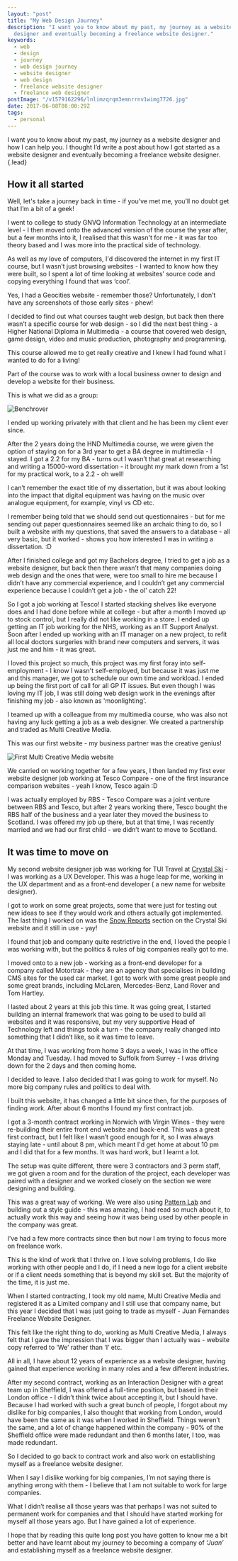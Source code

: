 ```yaml
---
layout: "post"
title: "My Web Design Journey"
description: "I want you to know about my past, my journey as a website designer and how I can help you. I thought I’d write a post about how I got started as a website
  designer and eventually becoming a freelance website designer."
keywords:
  - web
  - design
  - journey
  - web design journey
  - website designer
  - web design
  - freelance website designer
  - freelance web designer
postImage: "/v1579162296/lnlimzqrqm3emnrrnv1wimg7726.jpg"
date: 2017-06-08T08:00:29Z
tags:
  - personal
---
```

I want you to know about my past, my journey as a website designer and how I can help you. I thought I’d write a post about how I got started as a website designer and eventually becoming a freelance website designer.{.lead}

## How it all started

Well, let's take a journey back in time - if you’ve met me, you’ll no doubt get that I’m a bit of a geek!

I went to college to study GNVQ Information Technology at an intermediate level - I then moved onto the advanced version of the course the year after, but a few months into it, I realised that this wasn't for me - it was far too theory based and I was more into the practical side of technology.

As well as my love of computers, I'd discovered the internet in my first IT course, but I wasn’t just browsing websites - I wanted to know how they were built, so I spent a lot of time looking at websites’ source code and copying everything I found that was ‘cool’.

Yes, I had a Geocities website - remember those? Unfortunately, I don’t have any screenshots of those early sites - phew!

I decided to find out what courses taught web design, but back then there wasn’t a specific course for web design - so I did the next best thing - a Higher National Diploma in Multimedia - a course that covered web design, game design, video and music production, photography and programming.

This course allowed me to get really creative and I knew I had found what I wanted to do for a living!

Part of the course was to work with a local business owner to design and develop a website for their business.

This is what we did as a group:

![Benchrover](https://res.cloudinary.com/juanfernandes/benchrover.jpg "Benchrover")

I ended up working privately with that client and he has been my client ever since.

After the 2 years doing the HND Multimedia course, we were given the option of staying on for a 3rd year to get a BA degree in multimedia - I stayed. I got a 2.2 for my BA - turns out I wasn’t that great at researching and writing a 15000-word dissertation - it brought my mark down from a 1st for my practical work, to a 2.2 - oh well!

I can’t remember the exact title of my dissertation, but it was about looking into the impact that digital equipment was having on the music over analogue equipment, for example, vinyl vs CD etc.

I remember being told that we should send out questionnaires - but for me sending out paper questionnaires seemed like an archaic thing to do, so I built a website with my questions, that saved the answers to a database - all very basic, but it worked - shows you how interested I was in writing a dissertation. :D

After I finished college and got my Bachelors degree, I tried to get a job as a website designer, but back then there wasn’t that many companies doing web design and the ones that were, were too small to hire me because I didn’t have any commercial experience, and I couldn’t get any commercial experience because I couldn’t get a job - the ol' catch 22!

So I got a job working at Tesco! I started stacking shelves like everyone does and I had done before while at college - but after a month I moved up to stock control, but I really did not like working in a store. I ended up getting an IT job working for the NHS, working as an IT Support Analyst. Soon after I ended up working with an IT manager on a new project, to refit all local doctors surgeries with brand new computers and servers, it was just me and him - it was great.

I loved this project so much, this project was my first foray into self-employment - I know I wasn't self-employed, but because it was just me and this manager, we got to schedule our own time and workload. I ended up being the first port of call for all GP IT issues. But even though I was loving my IT job, I was still doing web design work in the evenings after finishing my job - also known as 'moonlighting'.

I teamed up with a colleague from my multimedia course, who was also not having any luck getting a job as a web designer. We created a partnership and traded as Multi Creative Media.

This was our first website - my business partner was the creative genius!

![First Multi Creative Media website](https://res.cloudinary.com/juanfernandes/multi-creative-media.jpg "First Multi Creative Media website")

We carried on working together for a few years, I then landed my first ever website designer job working at Tesco Compare - one of the first insurance comparison websites - yeah I know, Tesco again :D

I was actually employed by RBS - Tesco Compare was a joint venture between RBS and Tesco, but after 2 years working there, Tesco bought the RBS half of the business and a year later they moved the business to Scotland. I was offered my job up there, but at that time, I was recently married and we had our first child - we didn’t want to move to Scotland.

## It was time to move on

My second website designer job was working for TUI Travel at [Crystal Ski](http://www.crystalski.co.uk/ "Crystal Ski") - I was working as a UX Developer. This was a huge leap for me, working in the UX department and as a front-end developer ( a new name for website designer).

I got to work on some great projects, some that were just for testing out new ideas to see if they would work and others actually got implemented. The last thing I worked on was the [Snow Reports](http://www.crystalski.co.uk/snow-reports/ "Crystal Ski Snow Reports") section on the Crystal Ski website and it still in use - yay!

I found that job and company quite restrictive in the end, I loved the people I was working with, but the politics & rules of big companies really got to me.

I moved onto to a new job - working as a front-end developer for a company called Motortrak - they are an agency that specialises in building CMS sites for the used car market. I got to work with some great people and some great brands, including McLaren, Mercedes-Benz, Land Rover and Tom Hartley.

I lasted about 2 years at this job this time. It was going great, I started building an internal framework that was going to be used to build all websites and it was responsive, but my very supportive Head of Technology left and things took a turn - the company really changed into something that I didn’t like, so it was time to leave.

At that time, I was working from home 3 days a week, I was in the office Monday and Tuesday. I had moved to Suffolk from Surrey - I was driving down for the 2 days and then coming home.

I decided to leave. I also decided that I was going to work for myself. No more big company rules and politics to deal with.

I built this website, it has changed a little bit since then, for the purposes of finding work. After about 6 months I found my first contract job.

I got a 3-month contract working in Norwich with Virgin Wines - they were re-building their entire front end website and back-end. This was a great first contract, but I felt like I wasn’t good enough for it, so I was always staying late - until about 8 pm, which meant I'd get home at about 10 pm and I did that for a few months. It was hard work, but I learnt a lot.

The setup was quite different, there were 3 contractors and 3 perm staff, we got given a room and for the duration of the project, each developer was paired with a designer and we worked closely on the section we were designing and building.

This was a great way of working. We were also using [Pattern Lab](https://patternlab.io/ "Pattern Lab") and building out a style guide - this was amazing, I had read so much about it, to actually work this way and seeing how it was being used by other people in the company was great.

I’ve had a few more contracts since then but now I am trying to focus more on freelance work.

This is the kind of work that I thrive on. I love solving problems, I do like working with other people and I do, if I need a new logo for a client website or if a client needs something that is beyond my skill set. But the majority of the time, it is just me.

When I started contracting, I took my old name, Multi Creative Media and registered it as a Limited company and I still use that company name, but this year I decided that I was just going to trade as myself - Juan Fernandes Freelance Website Designer.

This felt like the right thing to do, working as Multi Creative Media, I always felt that I gave the impression that I was bigger than I actually was - website copy referred to ‘We’ rather than ‘I’ etc.

All in all, I have about 12 years of experience as a website designer, having gained that experience working in many roles and a few different industries.

After my second contract, working as an Interaction Designer with a great team up in Sheffield, I was offered a full-time position, but based in their London office - I didn’t think twice about accepting it, but I should have. Because I had worked with such a great bunch of people, I forgot about my dislike for big companies, I also thought that working from London, would have been the same as it was when I worked in Sheffield. Things weren’t the same, and a lot of change happened within the company - 90% of the Sheffield office were made redundant and then 6 months later, I too, was made redundant.

So I decided to go back to contract work and also work on establishing myself as a freelance website designer.

When I say I dislike working for big companies, I’m not saying there is anything wrong with them - I believe that I am not suitable to work for large companies.

What I didn’t realise all those years was that perhaps I was not suited to permanent work for companies and that I should have started working for myself all those years ago. But I have gained a lot of experience.

I hope that by reading this quite long post you have gotten to know me a bit better and have learnt about my journey to becoming a company of _‘Juan’_ and establishing myself as a freelance website designer.
